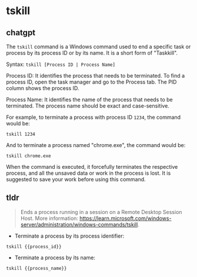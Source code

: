 # tskill 
## chatgpt 
The `tskill` command is a Windows command used to end a specific task or process by its process ID or by its name. It is a short form of "Taskkill". 

Syntax: `tskill [Process ID | Process Name]`

Process ID: It identifies the process that needs to be terminated. To find a process ID, open the task manager and go to the Process tab. The PID column shows the process ID.

Process Name: It identifies the name of the process that needs to be terminated. The process name should be exact and case-sensitive.

For example, to terminate a process with process ID `1234`, the command would be:

`tskill 1234`

And to terminate a process named "chrome.exe", the command would be:

`tskill chrome.exe`

When the command is executed, it forcefully terminates the respective process, and all the unsaved data or work in the process is lost. It is suggested to save your work before using this command. 

## tldr 
 
> Ends a process running in a session on a Remote Desktop Session Host.
> More information: <https://learn.microsoft.com/windows-server/administration/windows-commands/tskill>.

- Terminate a process by its process identifier:

`tskill {{process_id}}`

- Terminate a process by its name:

`tskill {{process_name}}`
